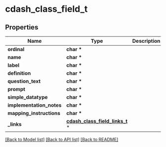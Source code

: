 # cdash_class_field_t

## Properties
Name | Type | Description | Notes
------------ | ------------- | ------------- | -------------
**ordinal** | **char \*** |  | [optional] 
**name** | **char \*** |  | [optional] 
**label** | **char \*** |  | [optional] 
**definition** | **char \*** |  | [optional] 
**question_text** | **char \*** |  | [optional] 
**prompt** | **char \*** |  | [optional] 
**simple_datatype** | **char \*** |  | [optional] 
**implementation_notes** | **char \*** |  | [optional] 
**mapping_instructions** | **char \*** |  | [optional] 
**_links** | [**cdash_class_field_links_t**](cdash_class_field_links.md) \* |  | [optional] 

[[Back to Model list]](../README.md#documentation-for-models) [[Back to API list]](../README.md#documentation-for-api-endpoints) [[Back to README]](../README.md)


